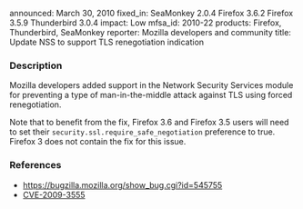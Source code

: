 announced: March 30, 2010
fixed_in: SeaMonkey 2.0.4
          Firefox 3.6.2
          Firefox 3.5.9
          Thunderbird 3.0.4
impact: Low
mfsa_id: 2010-22
products: Firefox, Thunderbird, SeaMonkey
reporter: Mozilla developers and community
title: Update NSS to support TLS renegotiation indication

<h3>Description</h3>

<p>Mozilla developers added support in the Network Security Services
module for preventing a type of man-in-the-middle attack against TLS
using forced renegotiation.</p>

<p class="note">Note that to benefit from the fix, Firefox 3.6 and
Firefox 3.5 users will need to set
their <code>security.ssl.require_safe_negotiation</code> preference to
true.  Firefox 3 does not contain the fix for this issue.</p>

<h3>References</h3>

<ul>
  <li><a href="https://bugzilla.mozilla.org/show_bug.cgi?id=545755">https://bugzilla.mozilla.org/show_bug.cgi?id=545755</a></li>
  <li><a class="ex-ref" href="http://cve.mitre.org/cgi-bin/cvename.cgi?name=CVE-2009-3555">CVE-2009-3555</a></li>
</ul>




